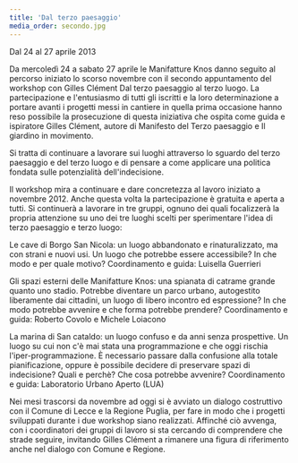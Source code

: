 ```yaml
---
title: 'Dal terzo paesaggio'
media_order: secondo.jpg
---
```


Dal 24 al 27 aprile 2013


Da mercoledì 24 a sabato 27 aprile le Manifatture Knos danno seguito al percorso iniziato lo scorso novembre con il secondo appuntamento del workshop con Gilles Clément Dal terzo paesaggio al terzo luogo.
La partecipazione e l'entusiasmo di tutti gli iscritti e la loro determinazione a portare avanti i progetti messi in cantiere in quella prima occasione hanno reso possibile la prosecuzione di questa iniziativa che ospita come guida e ispiratore Gilles Clément, autore di Manifesto del Terzo paesaggio e Il giardino in movimento.


Si tratta di continuare a lavorare sui luoghi attraverso lo sguardo del terzo paesaggio e del terzo luogo e di pensare a come applicare una politica fondata sulle potenzialità dell'indecisione.

Il workshop mira a continuare e dare concretezza al lavoro iniziato a novembre 2012. Anche questa volta la partecipazione è gratuita e aperta a tutti.
Si continuerà a lavorare in tre gruppi, ognuno dei quali focalizzerà la propria attenzione su uno dei tre luoghi scelti per sperimentare l'idea di terzo paesaggio e terzo luogo:

 

Le cave di Borgo San Nicola: un luogo abbandonato e rinaturalizzato, ma con strani e nuovi usi. Un luogo che potrebbe essere accessibile? In che modo e per quale motivo?
Coordinamento e guida: Luisella Guerrieri

 

Gli spazi esterni delle Manifatture Knos: una spianata di catrame grande quanto uno stadio. Potrebbe diventare un parco urbano, autogestito liberamente dai cittadini, un luogo di libero incontro ed espressione? In che modo potrebbe avvenire e che forma potrebbe prendere?
Coordinamento e guida: Roberto Covolo e Michele Loiacono

 

La marina di San cataldo: un luogo confuso e da anni senza prospettive. Un luogo su cui non c'è mai stata una programmazione e che oggi rischia l'iper-programmazione. È necessario passare dalla confusione alla totale pianificazione, oppure è possibile decidere di preservare spazi di indecisione? Quali e perchè? Che cosa potrebbe avvenire?
Coordinamento e guida: Laboratorio Urbano Aperto (LUA)

 

Nei mesi trascorsi da novembre ad oggi si è avviato un dialogo costruttivo con il Comune di Lecce e la Regione Puglia, per fare in modo che i progetti sviluppati durante i due workshop siano realizzati. Affinché ciò avvenga, con i coordinatori dei gruppi di lavoro si sta cercando di comprendere che strade seguire, invitando Gilles Clément a rimanere una figura di riferimento anche nel dialogo con Comune e Regione.


